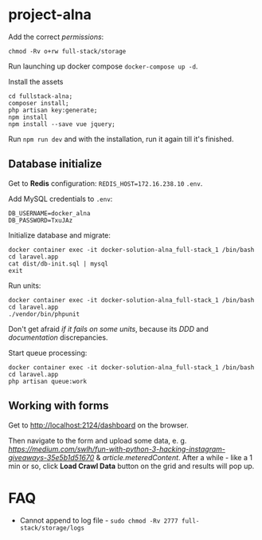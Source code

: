 # project-alna

Add the correct *permissions*:

```
chmod -Rv o+rw full-stack/storage
```

Run launching up docker compose `docker-compose up -d`.

Install the assets
```
cd fullstack-alna;
composer install;
php artisan key:generate;
npm install
npm install --save vue jquery;
```
Run `npm run dev` and with the installation, run it again till it's finished.

## Database initialize

Get to **Redis** configuration: `REDIS_HOST=172.16.238.10` `.env`. 

Add MySQL credentials to `.env`: 
```
DB_USERNAME=docker_alna
DB_PASSWORD=TxuJAz
```

Initialize database and migrate:
```
docker container exec -it docker-solution-alna_full-stack_1 /bin/bash
cd laravel.app
cat dist/db-init.sql | mysql
exit
```

Run units:
```
docker container exec -it docker-solution-alna_full-stack_1 /bin/bash
cd laravel.app
./vendor/bin/phpunit
```

Don't get afraid *if it fails on some units*, because its *DDD* and *documentation* discrepancies.

Start queue processing:
```
docker container exec -it docker-solution-alna_full-stack_1 /bin/bash
cd laravel.app
php artisan queue:work
```

## Working with forms

Get to [http://localhost:2124/dashboard](Dashboard) on the browser.


Then navigate to the form and upload some data, e. g. *https://medium.com/swlh/fun-with-python-3-hacking-instagram-giveaways-35e5b1d51670*
& *article.meteredContent*. After a while - like a 1 min or so, click **Load Crawl Data** button on the grid and results will pop up.

# FAQ

* Cannot append to log file - `sudo chmod -Rv 2777 full-stack/storage/logs`